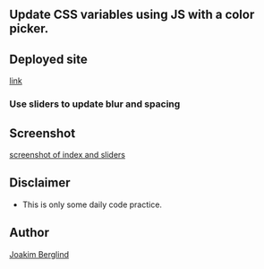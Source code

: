 ## Update CSS variables using JS with a color picker.

## Deployed site
[link](https://jolly-kirch-3d8f83.netlify.com/)

### Use sliders to update blur and spacing

## Screenshot 
[screenshot of index and sliders](https://gyazo.com/dc2334a4c9d19738440b6ab271f70255)

## Disclaimer

- This is only some daily code practice.

## Author

[Joakim Berglind](https://github.com/nevroje)